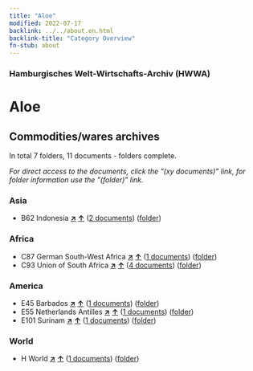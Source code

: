 ```yaml
---
title: "Aloe"
modified: 2022-07-17
backlink: ../../about.en.html
backlink-title: "Category Overview"
fn-stub: about
---
```


### Hamburgisches Welt-Wirtschafts-Archiv (HWWA)

# Aloe&#160; 







## Commodities/wares archives





In total 7 folders, 11 documents - folders complete.

_For direct access to the documents, click the "(xy documents)" link, for folder information use the "(folder)" link._



### Asia

- B62 Indonesia [**&nearr;**](../../../geo/i/141218/about.en.html "Indonesia (all folders)") [**&uarr;**](../../../geo/about.en.html#B62 "Country category system") (<a href="https://pm20.zbw.eu/iiifview/folder/wa/141967,141218" title="about: Aloe : Indonesia" target="_blank">2 documents</a>) ([folder](../../../../folder/wa/1419xx/141967/1412xx/141218/about.en.html))

### Africa

- C87 German South-West Africa [**&nearr;**](../../../geo/i/141450/about.en.html "German South-West Africa (all folders)") [**&uarr;**](../../../geo/about.en.html#C87 "Country category system") (<a href="https://pm20.zbw.eu/iiifview/folder/wa/141967,141450" title="about: Aloe : German South-West Africa" target="_blank">1 documents</a>) ([folder](../../../../folder/wa/1419xx/141967/1414xx/141450/about.en.html))
- C93 Union of South Africa [**&nearr;**](../../../geo/i/141454/about.en.html "Union of South Africa (all folders)") [**&uarr;**](../../../geo/about.en.html#C93 "Country category system") (<a href="https://pm20.zbw.eu/iiifview/folder/wa/141967,141454" title="about: Aloe : Union of South Africa" target="_blank">4 documents</a>) ([folder](../../../../folder/wa/1419xx/141967/1414xx/141454/about.en.html))

### America

- E45 Barbados [**&nearr;**](../../../geo/i/141666/about.en.html "Barbados (all folders)") [**&uarr;**](../../../geo/about.en.html#E45 "Country category system") (<a href="https://pm20.zbw.eu/iiifview/folder/wa/141967,141666" title="about: Aloe : Barbados" target="_blank">1 documents</a>) ([folder](../../../../folder/wa/1419xx/141967/1416xx/141666/about.en.html))
- E55 Netherlands Antilles [**&nearr;**](../../../geo/i/141674/about.en.html "Netherlands Antilles (all folders)") [**&uarr;**](../../../geo/about.en.html#E55 "Country category system") (<a href="https://pm20.zbw.eu/iiifview/folder/wa/141967,141674" title="about: Aloe : Netherlands Antilles" target="_blank">1 documents</a>) ([folder](../../../../folder/wa/1419xx/141967/1416xx/141674/about.en.html))
- E101 Surinam [**&nearr;**](../../../geo/i/141699/about.en.html "Surinam (all folders)") [**&uarr;**](../../../geo/about.en.html#E101 "Country category system") (<a href="https://pm20.zbw.eu/iiifview/folder/wa/141967,141699" title="about: Aloe : Surinam" target="_blank">1 documents</a>) ([folder](../../../../folder/wa/1419xx/141967/1416xx/141699/about.en.html))

### World

- H World [**&nearr;**](../../../geo/i/141728/about.en.html "World (all folders)") [**&uarr;**](../../../geo/about.en.html#H "Country category system") (<a href="https://pm20.zbw.eu/iiifview/folder/wa/141967,141728" title="about: Aloe : World" target="_blank">1 documents</a>) ([folder](../../../../folder/wa/1419xx/141967/1417xx/141728/about.en.html))








